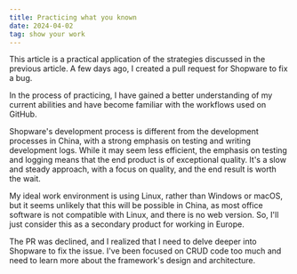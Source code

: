 ```yaml
---
title: Practicing what you known
date: 2024-04-02
tag: show your work
---
```

This article is a practical application of the strategies discussed in the previous article. A few days ago, I created a pull request for Shopware to fix a bug.

In the process of practicing, I have gained a better understanding of my current abilities and have become familiar with the workflows used on GitHub.

Shopware's development process is different from the development processes in China, with a strong emphasis on testing and writing development logs. While it may seem less efficient, the emphasis on testing and logging means that the end product is of exceptional quality. It's a slow and steady approach, with a focus on quality, and the end result is worth the wait.

My ideal work environment is using Linux, rather than Windows or macOS, but it seems unlikely that this will be possible in China, as most office software is not compatible with Linux, and there is no web version. So, I'll just consider this as a secondary product for working in Europe.

The PR was declined, and I realized that I need to delve deeper into Shopware to fix the issue. I've been focused on CRUD code too much and need to learn more about the framework's design and architecture.
